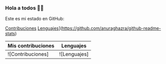 ### Hola a todos 👋🏻

Este es mi estado en GitHub:

<!--
**Truenotierra73/Truenotierra73** is a ✨ _special_ ✨ repository because its `README.md` (this file) appears on your GitHub profile.

Here are some ideas to get you started:

- 🔭 I’m currently working on ...
- 🌱 I’m currently learning ...
- 👯 I’m looking to collaborate on ...
- 🤔 I’m looking for help with ...
- 💬 Ask me about ...
- 📫 How to reach me: ...
- 😄 Pronouns: ...
- ⚡ Fun fact: ...
-->

[Contribuciones](https://github-readme-stats.vercel.app/api?username=Truenotierra73&show_icons=true&theme=onedark)
[Lenguajes](https://github-readme-stats.vercel.app/api/top-langs/?username=anuraghazra&layout=compact&show_icons=true&theme=onedark)](https://github.com/anuraghazra/github-readme-stats)

| Mis contribuciones | Lenguajes
| ----------- | -----------
| ![Contribuciones] | ![Lenguajes]|
